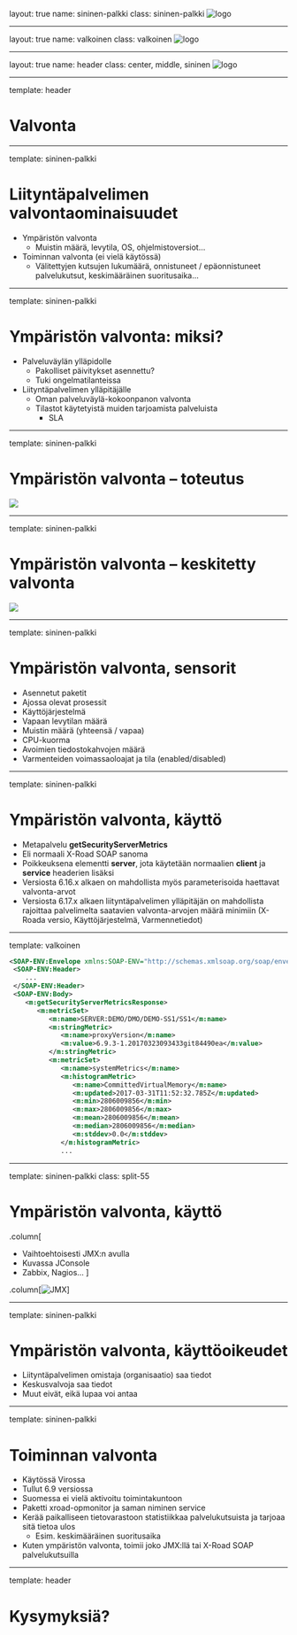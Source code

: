 layout: true
name: sininen-palkki
class: sininen-palkki
![logo](../suomifi_logo.svg)

---
layout: true
name: valkoinen
class: valkoinen
![logo](../suomifi_logo.svg)

---
layout: true
name: header
class: center, middle, sininen
![logo](../suomifi_logo.svg)

<!--DON'T TOUCH ABOVE THIS !!!!!! -->
---

template: header
# Valvonta

---

template: sininen-palkki

# Liityntäpalvelimen valvontaominaisuudet

- Ympäristön valvonta
   - Muistin määrä, levytila, OS, ohjelmistoversiot…
- Toiminnan valvonta (ei vielä käytössä)
   - Välitettyjen kutsujen lukumäärä, onnistuneet / epäonnistuneet palvelukutsut, keskimääräinen suoritusaika...

---

template: sininen-palkki

# Ympäristön valvonta: miksi?

- Palveluväylän ylläpidolle
   - Pakolliset päivitykset asennettu?
   - Tuki ongelmatilanteissa
- Liityntäpalvelimen ylläpitäjälle
   - Oman palveluväylä-kokoonpanon valvonta
   - Tilastot käytetyistä muiden tarjoamista palveluista
     - SLA

---

template: sininen-palkki

# Ympäristön valvonta – toteutus

![](../images/ympariston-valvonta-lipa.png)

---

template: sininen-palkki

# Ympäristön valvonta – keskitetty valvonta

![](../images/ympariston-valvonta.png)

---

template: sininen-palkki

# Ympäristön valvonta, sensorit

- Asennetut paketit
- Ajossa olevat prosessit
- Käyttöjärjestelmä
- Vapaan levytilan määrä
- Muistin määrä (yhteensä / vapaa)
- CPU-kuorma
- Avoimien tiedostokahvojen määrä
- Varmenteiden voimassaoloajat ja tila (enabled/disabled)

---

template: sininen-palkki

# Ympäristön valvonta, käyttö

- Metapalvelu **getSecurityServerMetrics**
- Eli normaali X-Road SOAP sanoma
- Poikkeuksena elementti **server**, jota käytetään normaalien **client** ja **service** headerien lisäksi
- Versiosta 6.16.x alkaen on mahdollista myös parameterisoida haettavat valvonta-arvot
- Versiosta 6.17.x alkaen liityntäpalvelimen ylläpitäjän on mahdollista rajoittaa palvelimelta saatavien valvonta-arvojen määrä minimiin (X-Roada versio, Käyttöjärjestelmä, Varmennetiedot)
---

template: valkoinen

```xml
<SOAP-ENV:Envelope xmlns:SOAP-ENV="http://schemas.xmlsoap.org/soap/envelope/" xmlns:id="http://x-road.eu/xsd/identifiers" xmlns:m="http://x-road.eu/xsd/monitoring" xmlns:xrd="http://x-road.eu/xsd/xroad.xsd">
 <SOAP-ENV:Header>
    ...
 </SOAP-ENV:Header>
 <SOAP-ENV:Body>
    <m:getSecurityServerMetricsResponse>
       <m:metricSet>
          <m:name>SERVER:DEMO/DMO/DEMO-SS1/SS1</m:name>
          <m:stringMetric>
             <m:name>proxyVersion</m:name>
             <m:value>6.9.3-1.20170323093433git84490ea</m:value>
          </m:stringMetric>
          <m:metricSet>
             <m:name>systemMetrics</m:name>
             <m:histogramMetric>
                <m:name>CommittedVirtualMemory</m:name>
                <m:updated>2017-03-31T11:52:32.785Z</m:updated>
                <m:min>2806009856</m:min>
                <m:max>2806009856</m:max>
                <m:mean>2806009856</m:mean>
                <m:median>2806009856</m:median>
                <m:stddev>0.0</m:stddev>
             </m:histogramMetric>
             ...
```

---

template: sininen-palkki
class: split-55

# Ympäristön valvonta, käyttö

.column[
- Vaihtoehtoisesti JMX:n avulla
- Kuvassa JConsole
- Zabbix, Nagios…
]

.column[![JMX](../images/JMX.png)]

---

template: sininen-palkki

# Ympäristön valvonta, käyttöoikeudet

- Liityntäpalvelimen omistaja (organisaatio) saa tiedot
- Keskusvalvoja saa tiedot
- Muut eivät, eikä lupaa voi antaa

---

template: sininen-palkki

# Toiminnan valvonta

- Käytössä Virossa
- Tullut 6.9 versiossa
- Suomessa ei vielä aktivoitu toimintakuntoon
- Paketti xroad-opmonitor ja saman niminen service
- Kerää paikalliseen tietovarastoon statistiikkaa palvelukutsuista ja tarjoaa sitä tietoa ulos
   - Esim. keskimääräinen suoritusaika
- Kuten ympäristön valvonta, toimii joko JMX:llä tai X-Road SOAP palvelukutsuilla

---

template: header
# Kysymyksiä?
